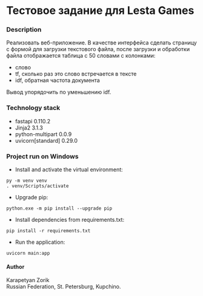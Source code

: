 # Тестовое задание для Lesta Games


### Description
Реализовать веб-приложение. В качестве интерфейса сделать страницу с формой для загрузки текстового файла, после загрузки и обработки файла отображается таблица с 50 словами с колонками:
- слово
- tf, сколько раз это слово встречается в тексте
- idf, обратная частота документа 

Вывод упорядочить по уменьшению idf.


### Technology stack
- fastapi 0.110.2
- Jinja2 3.1.3
- python-multipart 0.0.9
- uvicorn[standard] 0.29.0


### Project run on Windows
- Install and activate the virtual environment:  
```
py -m venv venv
. venv/Scripts/activate
```

- Upgrade pip:  
```
python.exe -m pip install --upgrade pip
```

- Install dependencies from requirements.txt:  
```
pip install -r requirements.txt
```

- Run the application:  
```
uvicorn main:app
```


#### Author
Karapetyan Zorik  
Russian Federation, St. Petersburg, Kupchino.